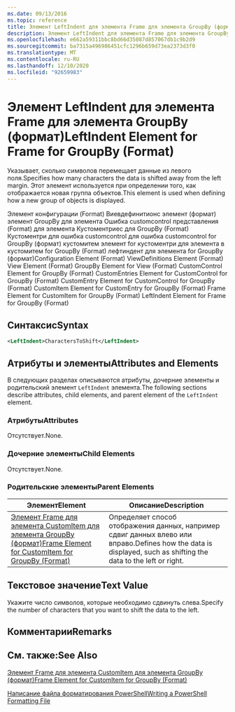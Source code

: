 ```yaml
---
ms.date: 09/13/2016
ms.topic: reference
title: Элемент LeftIndent для элемента Frame для элемента GroupBy (формат)
description: Элемент LeftIndent для элемента Frame для элемента GroupBy (формат)
ms.openlocfilehash: e662a59311bbc8bd66d35087d857067db1c9b2d9
ms.sourcegitcommit: ba7315a496986451cfc1296b659d73ea2373d3f0
ms.translationtype: MT
ms.contentlocale: ru-RU
ms.lasthandoff: 12/10/2020
ms.locfileid: "92659983"
---
```

# <a name="leftindent-element-for-frame-for-groupby-format"></a><span data-ttu-id="fd8b7-103">Элемент LeftIndent для элемента Frame для элемента GroupBy (формат)</span><span class="sxs-lookup"><span data-stu-id="fd8b7-103">LeftIndent Element for Frame for GroupBy (Format)</span></span>

<span data-ttu-id="fd8b7-104">Указывает, сколько символов перемещает данные из левого поля.</span><span class="sxs-lookup"><span data-stu-id="fd8b7-104">Specifies how many characters the data is shifted away from the left margin.</span></span> <span data-ttu-id="fd8b7-105">Этот элемент используется при определении того, как отображается новая группа объектов.</span><span class="sxs-lookup"><span data-stu-id="fd8b7-105">This element is used when defining how a new group of objects is displayed.</span></span>

<span data-ttu-id="fd8b7-106">Элемент конфигурации (Format) Виевдефинитионс элемент (формат) элемент GroupBy для элемента Ошибка customcontrol представления (Format) для элемента Кустоментриес для GroupBy (Format) Кустоментри для ошибка customcontrol для ошибка customcontrol for GroupBy (формат) кустомитем элемент for кустоментри для элемента в кустомитем for GroupBy (Format) лефтиндент для элемента for GroupBy (формат)</span><span class="sxs-lookup"><span data-stu-id="fd8b7-106">Configuration Element (Format) ViewDefinitions Element (Format) View Element (Format) GroupBy Element for View (Format) CustomControl Element for GroupBy (Format) CustomEntries Element for CustomControl for GroupBy (Format) CustomEntry Element for CustomControl for GroupBy (Format) CustomItem Element for CustomEntry for GroupBy (Format) Frame Element for CustomItem for GroupBy (Format) LeftIndent Element for Frame for GroupBy (Format)</span></span>

## <a name="syntax"></a><span data-ttu-id="fd8b7-107">Синтаксис</span><span class="sxs-lookup"><span data-stu-id="fd8b7-107">Syntax</span></span>

```xml
<LeftIndent>CharactersToShift</LeftIndent>
```

## <a name="attributes-and-elements"></a><span data-ttu-id="fd8b7-108">Атрибуты и элементы</span><span class="sxs-lookup"><span data-stu-id="fd8b7-108">Attributes and Elements</span></span>

<span data-ttu-id="fd8b7-109">В следующих разделах описываются атрибуты, дочерние элементы и родительский элемент `LeftIndent` элемента.</span><span class="sxs-lookup"><span data-stu-id="fd8b7-109">The following sections describe attributes, child elements, and parent element of the `LeftIndent` element.</span></span>

### <a name="attributes"></a><span data-ttu-id="fd8b7-110">Атрибуты</span><span class="sxs-lookup"><span data-stu-id="fd8b7-110">Attributes</span></span>

<span data-ttu-id="fd8b7-111">Отсутствует.</span><span class="sxs-lookup"><span data-stu-id="fd8b7-111">None.</span></span>

### <a name="child-elements"></a><span data-ttu-id="fd8b7-112">Дочерние элементы</span><span class="sxs-lookup"><span data-stu-id="fd8b7-112">Child Elements</span></span>

<span data-ttu-id="fd8b7-113">Отсутствует.</span><span class="sxs-lookup"><span data-stu-id="fd8b7-113">None.</span></span>

### <a name="parent-elements"></a><span data-ttu-id="fd8b7-114">Родительские элементы</span><span class="sxs-lookup"><span data-stu-id="fd8b7-114">Parent Elements</span></span>

|<span data-ttu-id="fd8b7-115">Элемент</span><span class="sxs-lookup"><span data-stu-id="fd8b7-115">Element</span></span>|<span data-ttu-id="fd8b7-116">Описание</span><span class="sxs-lookup"><span data-stu-id="fd8b7-116">Description</span></span>|
|-------------|-----------------|
|[<span data-ttu-id="fd8b7-117">Элемент Frame для элемента CustomItem для элемента GroupBy (формат)</span><span class="sxs-lookup"><span data-stu-id="fd8b7-117">Frame Element for CustomItem for GroupBy (Format)</span></span>](./frame-element-for-customitem-for-groupby-format.md)|<span data-ttu-id="fd8b7-118">Определяет способ отображения данных, например сдвиг данных влево или вправо.</span><span class="sxs-lookup"><span data-stu-id="fd8b7-118">Defines how the data is displayed, such as shifting the data to the left or right.</span></span>|

## <a name="text-value"></a><span data-ttu-id="fd8b7-119">Текстовое значение</span><span class="sxs-lookup"><span data-stu-id="fd8b7-119">Text Value</span></span>

<span data-ttu-id="fd8b7-120">Укажите число символов, которые необходимо сдвинуть слева.</span><span class="sxs-lookup"><span data-stu-id="fd8b7-120">Specify the number of characters that you want to shift the data to the left.</span></span>

## <a name="remarks"></a><span data-ttu-id="fd8b7-121">Комментарии</span><span class="sxs-lookup"><span data-stu-id="fd8b7-121">Remarks</span></span>

## <a name="see-also"></a><span data-ttu-id="fd8b7-122">См. также:</span><span class="sxs-lookup"><span data-stu-id="fd8b7-122">See Also</span></span>

[<span data-ttu-id="fd8b7-123">Элемент Frame для элемента CustomItem для элемента GroupBy (формат)</span><span class="sxs-lookup"><span data-stu-id="fd8b7-123">Frame Element for CustomItem for GroupBy (Format)</span></span>](./frame-element-for-customitem-for-groupby-format.md)

[<span data-ttu-id="fd8b7-124">Написание файла форматирования PowerShell</span><span class="sxs-lookup"><span data-stu-id="fd8b7-124">Writing a PowerShell Formatting File</span></span>](./writing-a-powershell-formatting-file.md)
